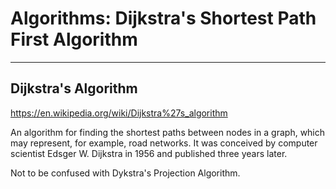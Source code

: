 # Algorithms: Dijkstra's Shortest Path First Algorithm

---

## Dijkstra's Algorithm

<https://en.wikipedia.org/wiki/Dijkstra%27s_algorithm>

An algorithm for finding the shortest paths between nodes in a graph, which may represent, for example, road networks. It was conceived by computer scientist Edsger W. Dijkstra in 1956 and published three years later.

Not to be confused with Dykstra's Projection Algorithm.

